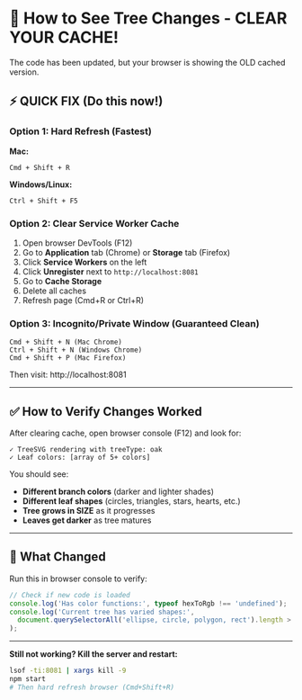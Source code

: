 # 🔄 How to See Tree Changes - CLEAR YOUR CACHE!

The code has been updated, but your browser is showing the OLD cached version.

## ⚡ QUICK FIX (Do this now!)

### Option 1: Hard Refresh (Fastest)
**Mac:**
```
Cmd + Shift + R
```

**Windows/Linux:**
```
Ctrl + Shift + F5
```

### Option 2: Clear Service Worker Cache
1. Open browser DevTools (F12)
2. Go to **Application** tab (Chrome) or **Storage** tab (Firefox)
3. Click **Service Workers** on the left
4. Click **Unregister** next to `http://localhost:8081`
5. Go to **Cache Storage**
6. Delete all caches
7. Refresh page (Cmd+R or Ctrl+R)

### Option 3: Incognito/Private Window (Guaranteed Clean)
```
Cmd + Shift + N (Mac Chrome)
Ctrl + Shift + N (Windows Chrome)
Cmd + Shift + P (Mac Firefox)
```
Then visit: http://localhost:8081

---

## ✅ How to Verify Changes Worked

After clearing cache, open browser console (F12) and look for:
```
✓ TreeSVG rendering with treeType: oak
✓ Leaf colors: [array of 5+ colors]
```

You should see:
- **Different branch colors** (darker and lighter shades)
- **Different leaf shapes** (circles, triangles, stars, hearts, etc.)
- **Tree grows in SIZE** as it progresses
- **Leaves get darker** as tree matures

---

## 🎯 What Changed

Run this in browser console to verify:
```javascript
// Check if new code is loaded
console.log('Has color functions:', typeof hexToRgb !== 'undefined');
console.log('Current tree has varied shapes:',
  document.querySelectorAll('ellipse, circle, polygon, rect').length > 10
);
```

---

**Still not working? Kill the server and restart:**
```bash
lsof -ti:8081 | xargs kill -9
npm start
# Then hard refresh browser (Cmd+Shift+R)
```
